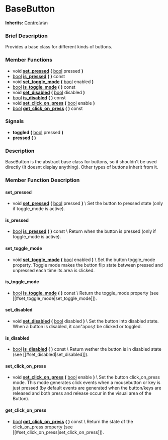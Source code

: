 #  BaseButton  
**Inherits:** [Control](class_control)\\n\\n
###  Brief Description  
Provides a base class for different kinds of buttons.

###  Member Functions 
  * void  **[set_pressed](#set_pressed)**  **(** [bool](class_bool) pressed  **)**
  * [bool](class_bool)  **[is_pressed](#is_pressed)**  **(** **)** const
  * void  **[set_toggle_mode](#set_toggle_mode)**  **(** [bool](class_bool) enabled  **)**
  * [bool](class_bool)  **[is_toggle_mode](#is_toggle_mode)**  **(** **)** const
  * void  **[set_disabled](#set_disabled)**  **(** [bool](class_bool) disabled  **)**
  * [bool](class_bool)  **[is_disabled](#is_disabled)**  **(** **)** const
  * void  **[set_click_on_press](#set_click_on_press)**  **(** [bool](class_bool) enable  **)**
  * [bool](class_bool)  **[get_click_on_press](#get_click_on_press)**  **(** **)** const

###  Signals  
  *  **toggled**  **(** [bool](class_bool) pressed  **)**
  *  **pressed**  **(** **)**

###  Description  
BaseButton is the abstract base class for buttons, so it shouldn't be used directly (It doesnt display anything). Other types of buttons inherit from it.

###  Member Function Description  

#### <a name="set_pressed">set_pressed</a>
  * void  **[set_pressed](#set_pressed)**  **(** [bool](class_bool) pressed  **)**
\\
Set the button to pressed state (only if toggle_mode is active).

#### <a name="is_pressed">is_pressed</a>
  * [bool](class_bool)  **[is_pressed](#is_pressed)**  **(** **)** const
\\
Return when the button is pressed (only if toggle_mode is active).

#### <a name="set_toggle_mode">set_toggle_mode</a>
  * void  **[set_toggle_mode](#set_toggle_mode)**  **(** [bool](class_bool) enabled  **)**
\\
Set the button toggle_mode property. Toggle mode makes the button flip state between pressed and unpressed each time its area is clicked.

#### <a name="is_toggle_mode">is_toggle_mode</a>
  * [bool](class_bool)  **[is_toggle_mode](#is_toggle_mode)**  **(** **)** const
\\
Return the toggle_mode property (see [[#set_toggle_mode|set_toggle_mode]]).

#### <a name="set_disabled">set_disabled</a>
  * void  **[set_disabled](#set_disabled)**  **(** [bool](class_bool) disabled  **)**
\\
Set the button into disabled state. When a button is disabled, it can"apos;t be clicked or toggled.

#### <a name="is_disabled">is_disabled</a>
  * [bool](class_bool)  **[is_disabled](#is_disabled)**  **(** **)** const
\\
Return wether the button is in disabled state (see [[#set_disabled|set_disabled]]).

#### <a name="set_click_on_press">set_click_on_press</a>
  * void  **[set_click_on_press](#set_click_on_press)**  **(** [bool](class_bool) enable  **)**
\\
Set the button click_on_press mode. This mode generates click events when a mousebutton or key is just pressed (by default events are generated when the button/keys are released and both press and release occur in the visual area of the Button).

#### <a name="get_click_on_press">get_click_on_press</a>
  * [bool](class_bool)  **[get_click_on_press](#get_click_on_press)**  **(** **)** const
\\
Return the state of the click_on_press property (see [[#set_click_on_press|set_click_on_press]]).
